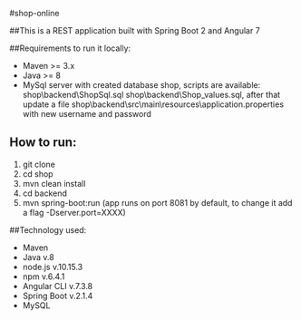 #shop-online

##This is a REST application built with Spring Boot 2 and Angular 7

##Requirements to run it locally:
* Maven >= 3.x
* Java  >= 8
* MySql server with created database shop, scripts are available:
shop\backend\ShopSql.sql
shop\backend\Shop_values.sql,
after that update a file shop\backend\src\main\resources\application.properties
with new username and password

## How to run:
1. git clone 
2. cd shop
3. mvn clean install
4. cd backend
5. mvn spring-boot:run (app runs on port 8081 by default, to change it add a flag 
-Dserver.port=XXXX)

##Technology used:
* Maven
* Java v.8
* node.js v.10.15.3
* npm v.6.4.1
* Angular CLI v.7.3.8
* Spring Boot v.2.1.4
* MySQL 